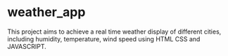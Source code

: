 # weather_app
This project aims to achieve a real time weather display of different cities, including humidity, temperature, wind speed using HTML CSS and JAVASCRIPT.
